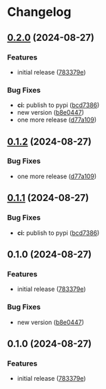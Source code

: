 # Changelog

## [0.2.0](https://github.com/uptick/uptick-observability/compare/uptick-observability-v0.1.2...uptick-observability-v0.2.0) (2024-08-27)


### Features

* initial release ([783379e](https://github.com/uptick/uptick-observability/commit/783379e6545e47384d3145557e2e9a90009b5b4f))


### Bug Fixes

* **ci:** publish to pypi ([bcd7386](https://github.com/uptick/uptick-observability/commit/bcd73863e9ed8e7f9d02cdeec11eaaaf19dcbaa5))
* new version ([b8e0447](https://github.com/uptick/uptick-observability/commit/b8e04474e7588fd32226f82ccbd410968ca75a99))
* one more release ([d77a109](https://github.com/uptick/uptick-observability/commit/d77a109fa3ba46fcc24bc6a3f5e006cbff412c5d))

## [0.1.2](https://github.com/uptick/uptick-observability/compare/uptick-observability-v0.1.1...uptick-observability-v0.1.2) (2024-08-27)


### Bug Fixes

* one more release ([d77a109](https://github.com/uptick/uptick-observability/commit/d77a109fa3ba46fcc24bc6a3f5e006cbff412c5d))

## [0.1.1](https://github.com/uptick/uptick-observability/compare/uptick-observability-v0.1.0...uptick-observability-v0.1.1) (2024-08-27)


### Bug Fixes

* **ci:** publish to pypi ([bcd7386](https://github.com/uptick/uptick-observability/commit/bcd73863e9ed8e7f9d02cdeec11eaaaf19dcbaa5))

## 0.1.0 (2024-08-27)


### Features

* initial release ([783379e](https://github.com/uptick/uptick-observability/commit/783379e6545e47384d3145557e2e9a90009b5b4f))


### Bug Fixes

* new version ([b8e0447](https://github.com/uptick/uptick-observability/commit/b8e04474e7588fd32226f82ccbd410968ca75a99))

## 0.1.0 (2024-08-27)


### Features

* initial release ([783379e](https://github.com/uptick/uptick-observability/commit/783379e6545e47384d3145557e2e9a90009b5b4f))
